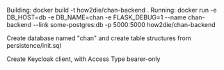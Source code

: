 Building: docker build -t how2die/chan-backend .
Running: docker run -e DB_HOST=db -e DB_NAME=chan -e FLASK_DEBUG=1 --name chan-backend --link some-postgres:db -p 5000:5000 how2die/chan-backend

Create database named "chan" and create table structures from persistence/init.sql

Create Keycloak client, with Access Type bearer-only
